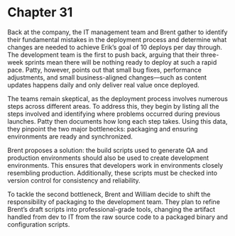 # Chapter 31

Back at the company, the IT management team and Brent gather to identify their fundamental mistakes in the deployment
process and determine what changes are needed to achieve Erik’s goal of 10 deploys per day through. The development team
is the first to push back, arguing that their three-week sprints mean there will be nothing ready to deploy at such a
rapid pace. Patty, however, points out that small bug fixes, performance adjustments, and small business-aligned
changes—such as content updates happens daily and only deliver real value once deployed.

The teams remain skeptical, as the deployment process involves numerous steps across different areas. To address this,
they begin by listing all the steps involved and identifying where problems occurred during previous launches. Patty
then documents how long each step takes. Using this data, they pinpoint the two major bottlenecks: packaging and
ensuring environments are ready and synchronized.

Brent proposes a solution: the build scripts used to generate QA and production environments should also be used to
create development environments. This ensures that developers work in environments closely resembling production.
Additionally, these scripts must be checked into version control for consistency and reliability.

To tackle the second bottleneck, Brent and William decide to shift the responsibility of packaging to the development
team. They plan to refine Brent’s draft scripts into professional-grade tools, changing the artifact handled from dev to
IT from the raw source code to a packaged binary and configuration scripts.
